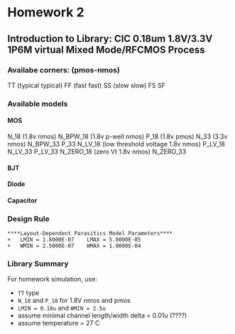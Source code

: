 # Homework 2
## Introduction to Library: CIC 0.18um 1.8V/3.3V 1P6M virtual Mixed Mode/RFCMOS Process
### Availabe corners: (pmos-nmos)
TT (typical typical)
FF (fast fast)
SS (slow slow)
FS
SF

### Available models
#### MOS
N_18 (1.8v nmos)
N_BPW_18 (1.8v p-well nmos)
P_18 (1.8v pmos)
N_33 (3.3v nmos)
N_BPW_33
P_33
N_LV_18 (low threshold voltage 1.8v nmos)
P_LV_18
N_LV_33
P_LV_33
N_ZERO_18 (zero Vt 1.8v nmos)
N_ZERO_33
#### BJT
#### Diode
#### Capacitor

### Design Rule
```
****Layout-Dependent Parasitics Model Parameters****
+   LMIN = 1.8000E-07    LMAX = 5.0000E-05
+   WMIN = 2.5000E-07    WMAX = 1.0000E-04
```

### Library Summary
For homework simulation, use:
- `TT` type
- `N_18` and `P_18` for 1.8V nmos and pmos
- `LMIN = 0.18u` and `WMIN = 2.5u`
- assume minimal channel length/width delta = 0.01u (????)
- assume temperature = 27 C
